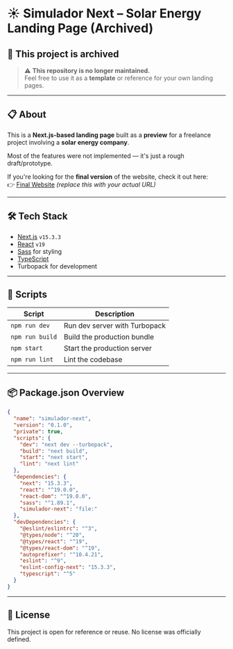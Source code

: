 # ☀️ Simulador Next – Solar Energy Landing Page (Archived)

## 🚧 This project is archived

> ⚠️ **This repository is no longer maintained.**  
> Feel free to use it as a **template** or reference for your own landing pages.

---

## 📋 About

This is a **Next.js-based landing page** built as a **preview** for a freelance project involving a **solar energy company**.

Most of the features were not implemented — it's just a rough draft/prototype.

If you're looking for the **final version** of the website, check it out here:  
👉 [Final Website](https://example.com) *(replace this with your actual URL)*

---

## 🛠️ Tech Stack

- [Next.js](https://nextjs.org/) `v15.3.3`
- [React](https://reactjs.org/) `v19`
- [Sass](https://sass-lang.com/) for styling
- [TypeScript](https://www.typescriptlang.org/)
- Turbopack for development

---

## 🚀 Scripts

| Script       | Description                |
|--------------|----------------------------|
| `npm run dev`   | Run dev server with Turbopack |
| `npm run build` | Build the production bundle   |
| `npm start`     | Start the production server   |
| `npm run lint`  | Lint the codebase              |

---

## 📦 Package.json Overview

```json
{
  "name": "simulador-next",
  "version": "0.1.0",
  "private": true,
  "scripts": {
    "dev": "next dev --turbopack",
    "build": "next build",
    "start": "next start",
    "lint": "next lint"
  },
  "dependencies": {
    "next": "15.3.3",
    "react": "^19.0.0",
    "react-dom": "^19.0.0",
    "sass": "^1.89.1",
    "simulador-next": "file:"
  },
  "devDependencies": {
    "@eslint/eslintrc": "^3",
    "@types/node": "^20",
    "@types/react": "^19",
    "@types/react-dom": "^19",
    "autoprefixer": "^10.4.21",
    "eslint": "^9",
    "eslint-config-next": "15.3.3",
    "typescript": "^5"
  }
}
````

---

## 📝 License

This project is open for reference or reuse. No license was officially defined.
